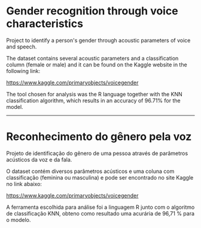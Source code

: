 # Gender recognition through voice characteristics

Project to identify a person's gender through acoustic parameters of voice and speech.

The dataset contains several acoustic parameters and a classification column (female or male) and it can be found on the Kaggle website in the following link:

https://www.kaggle.com/primaryobjects/voicegender

The tool chosen for analysis was the R language together with the KNN classification algorithm, which results in an accuracy of 96.71% for the model.

-----------------------------------------------------------------------------------------------------------------------------------

# Reconhecimento do gênero pela voz

Projeto de identificação do gênero de uma pessoa através de parâmetros acústicos da voz e da fala.

O dataset contém diversos parâmetros acústicos e uma coluna com classificação (feminina ou masculina) e pode ser encontrado no site Kaggle no link abaixo:

https://www.kaggle.com/primaryobjects/voicegender

A ferramenta escolhida para análise foi a linguagem R junto com o algoritmo de classificação KNN, obteno como resultado uma acurária de 96,71 % para o modelo. 
